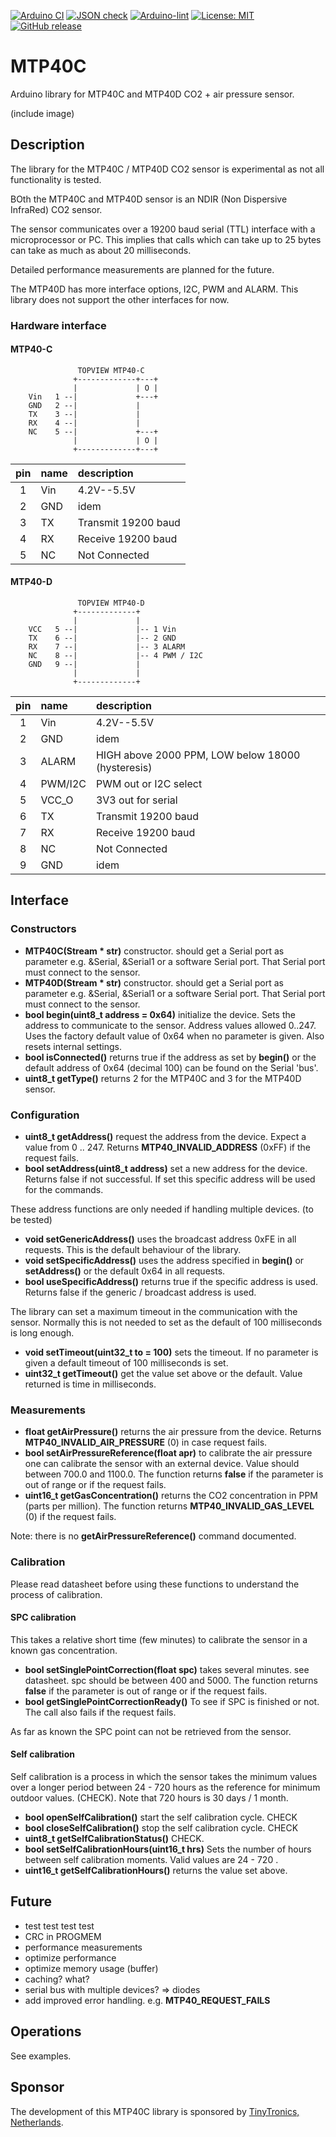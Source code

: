 
[![Arduino CI](https://github.com/RobTillaart/MTP40C/workflows/Arduino%20CI/badge.svg)](https://github.com/marketplace/actions/arduino_ci)
[![JSON check](https://github.com/RobTillaart/MTP40C/actions/workflows/jsoncheck.yml/badge.svg)](https://github.com/RobTillaart/MTP40C/actions/workflows/jsoncheck.yml)
[![Arduino-lint](https://github.com/RobTillaart/MTP40C/actions/workflows/arduino-lint.yml/badge.svg)](https://github.com/RobTillaart/MTP40C/actions/workflows/arduino-lint.yml)
[![License: MIT](https://img.shields.io/badge/license-MIT-green.svg)](https://github.com/RobTillaart/MTP40C/blob/master/LICENSE)
[![GitHub release](https://img.shields.io/github/release/RobTillaart/MTP40C.svg?maxAge=3600)](https://github.com/RobTillaart/MTP40C/releases)

# MTP40C

Arduino library for MTP40C and MTP40D CO2 + air pressure sensor.

(include image)

## Description

The library for the MTP40C / MTP40D CO2 sensor is experimental as not all functionality is tested.

BOth the MTP40C and MTP40D sensor is an NDIR (Non Dispersive InfraRed) CO2 sensor.

The sensor communicates over a 19200 baud serial (TTL) interface with a microprocessor or PC. 
This implies that calls which can take up to 25 bytes can take as much as about 20 milliseconds.

Detailed performance measurements are planned for the future.

The MTP40D has more interface options, I2C, PWM and ALARM. 
This library does not support the other interfaces for now.


### Hardware interface


#### MTP40-C

```
               TOPVIEW MTP40-C
              +-------------+---+
              |             | O |
    Vin   1 --|             +---+
    GND   2 --|             |
    TX    3 --|             |
    RX    4 --|             |
    NC    5 --|             +---+
              |             | O |
              +-------------+---+
```

| pin  | name  | description         |
|:----:|:------|:--------------------|
|  1   | Vin   | 4.2V--5.5V          |
|  2   | GND   | idem                |
|  3   | TX    | Transmit 19200 baud |
|  4   | RX    | Receive 19200 baud  |
|  5   | NC    | Not Connected       |


#### MTP40-D

```
               TOPVIEW MTP40-D
              +-------------+
              |             | 
    VCC   5 --|             |-- 1 Vin
    TX    6 --|             |-- 2 GND
    RX    7 --|             |-- 3 ALARM
    NC    8 --|             |-- 4 PWM / I2C
    GND   9 --|             |
              |             |
              +-------------+
```

| pin  | name    | description           |
|:----:|:--------|:----------------------|
|  1   | Vin     | 4.2V--5.5V            |
|  2   | GND     | idem                  |
|  3   | ALARM   | HIGH above 2000 PPM, LOW below 18000 (hysteresis) |
|  4   | PWM/I2C | PWM out or I2C select |
|  5   | VCC_O   | 3V3 out for serial    |
|  6   | TX      | Transmit 19200 baud   |
|  7   | RX      | Receive 19200 baud    |
|  8   | NC      | Not Connected         |
|  9   | GND     | idem                  |


## Interface


### Constructors

- **MTP40C(Stream \* str)** constructor. should get a Serial port as parameter e.g. \&Serial, \&Serial1 
or a software Serial port. That Serial port must connect to the sensor. 
- **MTP40D(Stream \* str)** constructor. should get a Serial port as parameter e.g. \&Serial, \&Serial1 
or a software Serial port. That Serial port must connect to the sensor. 
- **bool begin(uint8_t address = 0x64)** initialize the device.
Sets the address to communicate to the sensor. Address values allowed 0..247.
Uses the factory default value of 0x64 when no parameter is given.
Also resets internal settings.
- **bool isConnected()** returns true if the address as set by **begin()** 
or the default address of 0x64 (decimal 100) can be found on the Serial 'bus'.
- **uint8_t getType()** returns 2 for the MTP40C and 3 for the MTP40D sensor.


### Configuration

- **uint8_t getAddress()** request the address from the device.
Expect a value from 0 .. 247.
Returns **MTP40_INVALID_ADDRESS** (0xFF) if the request fails.
- **bool setAddress(uint8_t address)** set a new address for the device. 
Returns false if not successful. If set this specific address will be used for the commands.

These address functions are only needed if handling multiple devices. (to be tested)
- **void setGenericAddress()** uses the broadcast address 0xFE in all requests. 
This is the default behaviour of the library.
- **void setSpecificAddress()** uses the address specified in **begin()** or 
**setAddress()** or the default 0x64 in all requests.
- **bool useSpecificAddress()** returns true if the specific address is used.
Returns false if the generic / broadcast address is used.

The library can set a maximum timeout in the communication with the sensor.
Normally this is not needed to set as the default of 100 milliseconds is long enough.
- **void setTimeout(uint32_t to = 100)** sets the timeout. If no parameter is given a default timeout of 100 milliseconds is set.
- **uint32_t getTimeout()** get the value set above or the default. Value returned is time in milliseconds.


### Measurements

- **float getAirPressure()** returns the air pressure from the device.
Returns **MTP40_INVALID_AIR_PRESSURE** (0) in case request fails.
- **bool setAirPressureReference(float apr)** to calibrate the air pressure one can calibrate 
the sensor with an external device.
Value should between 700.0 and 1100.0. 
The function returns **false** if the parameter is out of range or if the request fails.
- **uint16_t getGasConcentration()** returns the CO2 concentration in PPM (parts per million).
The function returns **MTP40_INVALID_GAS_LEVEL** (0) if the request fails.

Note: there is no **getAirPressureReference()** command documented.


### Calibration

Please read datasheet before using these functions to understand the process of calibration.


#### SPC calibration

This takes a relative short time (few minutes) to calibrate the sensor in a known 
gas concentration. 

- **bool setSinglePointCorrection(float spc)** takes several minutes. see datasheet.
spc should be between 400 and 5000.
The function returns **false** if the parameter is out of range or if the request fails.
- **bool getSinglePointCorrectionReady()** To see if SPC is finished or not. The call also fails if the request fails.

As far as known the SPC point can not be retrieved from the sensor.


#### Self calibration

Self calibration is a process in which the sensor takes the minimum values over a longer period
between 24 - 720 hours as the reference for minimum outdoor values. (CHECK).
Note that 720 hours is 30 days / 1 month.

- **bool openSelfCalibration()** start the self calibration cycle. CHECK
- **bool closeSelfCalibration()** stop the self calibration cycle. CHECK
- **uint8_t getSelfCalibrationStatus()** CHECK.
- **bool setSelfCalibrationHours(uint16_t hrs)** Sets the number of hours between self calibration
moments. Valid values are 24 - 720 .
- **uint16_t getSelfCalibrationHours()** returns the value set above.


## Future

- test test test test
- CRC in PROGMEM
- performance measurements
- optimize performance
- optimize memory usage  (buffer)
- caching? what?
- serial bus with multiple devices? => diodes
- add improved error handling. e.g. **MTP40_REQUEST_FAILS**


## Operations

See examples.


## Sponsor 

The development of this MTP40C library is sponsored by [TinyTronics, Netherlands](https://www.tinytronics.nl/shop/nl).
